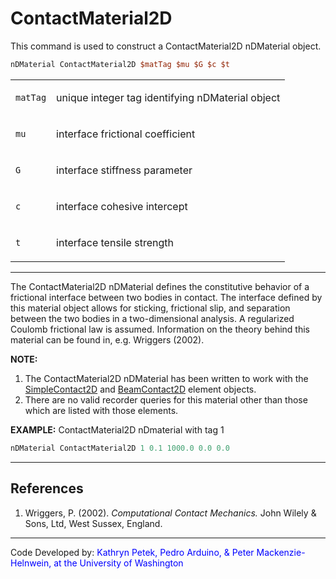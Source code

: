 # ContactMaterial2D

This command is used to construct a ContactMaterial2D nDMaterial
object.

```tcl
nDMaterial ContactMaterial2D $matTag $mu $G $c $t
```

<table>
<tbody>
<tr class="odd">
<td><code class="parameter-table-variable">matTag</code></td>
<td><p>unique integer tag identifying nDMaterial object</p></td>
</tr>
<tr class="even">
<td><code class="parameter-table-variable">mu</code></td>
<td><p>interface frictional coefficient</p></td>
</tr>
<tr class="odd">
<td><code class="parameter-table-variable">G</code></td>
<td><p>interface stiffness parameter</p></td>
</tr>
<tr class="even">
<td><code class="parameter-table-variable">c</code></td>
<td><p>interface cohesive intercept</p></td>
</tr>
<tr class="odd">
<td><code class="parameter-table-variable">t</code></td>
<td><p>interface tensile strength</p></td>
</tr>
</tbody>
</table>
<hr />
<p>The ContactMaterial2D nDMaterial defines the constitutive behavior of
a frictional interface between two bodies in contact. The interface
defined by this material object allows for sticking, frictional slip,
and separation between the two bodies in a two-dimensional analysis. A
regularized Coulomb frictional law is assumed. Information on the theory
behind this material can be found in, e.g. Wriggers (2002).</p>
<p><strong>NOTE:</strong></p>
<ol>
<li>The ContactMaterial2D nDMaterial has been written to work with the
<a href="SimpleContact2D" title="wikilink">SimpleContact2D</a> and <a
href="BeamContact2D" title="wikilink">BeamContact2D</a> element
objects.</li>
<li>There are no valid recorder queries for this material other than
those which are listed with those elements.</li>
</ol>

<p><strong>EXAMPLE:</strong> ContactMaterial2D nDmaterial with tag 1</p>

```tcl
nDMaterial ContactMaterial2D 1 0.1 1000.0 0.0 0.0
```

<hr />

## References
<ol>
<li>Wriggers, P. (2002). <em>Computational Contact Mechanics.</em> John
Wilely &amp; Sons, Ltd, West Sussex, England.</li>
</ol>

<hr />
<p>Code Developed by: <span style="color:blue"> Kathryn Petek,
Pedro Arduino, &amp; Peter Mackenzie-Helnwein, at the University of
Washington </span></p>
